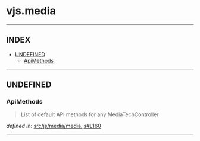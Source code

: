 <!-- GENERATED FROM SOURCE -->

# vjs.media


---

## INDEX

- [UNDEFINED](#undefined)
  - [ApiMethods](#apimethods)

---

## UNDEFINED

### ApiMethods
> List of default API methods for any MediaTechController

_defined in_: [src/js/media/media.js#L160](https://github.com/videojs/video.js/blob/master/src/js/media/media.js#L160)

---

